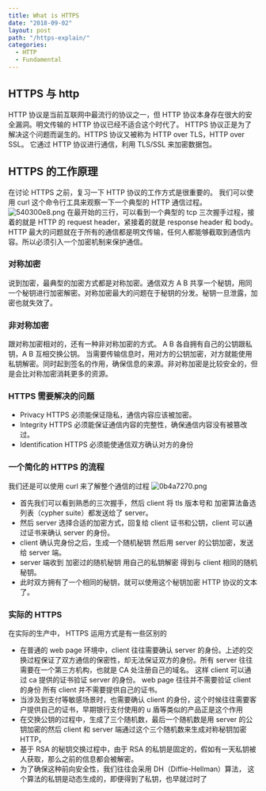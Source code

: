 ```yaml
---
title: What is HTTPS
date: "2018-09-02"
layout: post
path: "/https-explain/"
categories:
  - HTTP
  - Fundamental
---
```

## HTTPS 与 http
HTTP 协议是当前互联网中最流行的协议之一，但 HTTP 协议本身存在很大的安全漏洞。明文传输的 HTTP 协议已经不适合这个时代了。 HTTPS 协议正是为了解决这个问题而诞生的。HTTPS 协议又被称为 HTTP over TLS，HTTP over SSL。 它通过 HTTP 协议进行通信，利用 TLS/SSL 来加密数据包。
<!--more-->
## HTTPS 的工作原理
在讨论 HTTPS 之前，复习一下 HTTP 协议的工作方式是很重要的。 我们可以使用 curl 这个命令行工具来观察一下一个典型的 HTTP 通信过程。
![540300e8.png](https://i.loli.net/2018/11/14/5beb9597e10cb.png)
在最开始的三行，可以看到一个典型的 tcp 三次握手过程，接着的就是 HTTP 的 request header，紧接着的就是 response header 和 body。HTTP 最大的问题就在于所有的通信都是明文传输，任何人都能够截取到通信内容。所以必须引入一个加密机制来保护通信。
### 对称加密
说到加密，最典型的加密方式都是对称加密。通信双方 A B 共享一个秘钥，用同一个秘钥进行加密解密。对称加密最大的问题在于秘钥的分发。秘钥一旦泄露，加密也就失效了。
### 非对称加密
跟对称加密相对的，还有一种非对称加密的方式。 A B 各自拥有自己的公钥跟私钥，A B 互相交换公钥。 当需要传输信息时，用对方的公钥加密，对方就能使用私钥解密。同时起到签名的作用，确保信息的来源。非对称加密是比较安全的，但是会比对称加密消耗更多的资源。
### HTTPS 需要解决的问题
* Privacy
HTTPS 必须能保证隐私，通信内容应该被加密。
* Integrity
HTTPS 必须能保证通信内容的完整性，确保通信内容没有被篡改过。
* Identification
HTTPS 必须能使通信双方确认对方的身份
### 一个简化的 HTTPS 的流程
我们还是可以使用 curl 来了解整个通信的过程
![0b4a7270.png](https://i.loli.net/2018/11/14/5beb95cc10ba7.png)
* 首先我们可以看到熟悉的三次握手，然后 client 将 tls 版本号和 加密算法备选列表（cypher suite）都发送给了 server。
* 然后 server 选择合适的加密方式，回复给 client 证书和公钥，client 可以通过证书来确认 server 的身份。
* client 确认完身份之后，生成一个随机秘钥 然后用 server 的公钥加密，发送给 server 端。
* server 端收到 加密过的随机秘钥 用自己的私钥解密 得到与 client 相同的随机秘钥。
* 此时双方拥有了一个相同的秘钥，就可以使用这个秘钥加密 HTTP 协议的文本了。
### 实际的 HTTPS 
在实际的生产中， HTTPS 运用方式是有一些区别的
* 在普通的 web page 环境中，client 往往需要确认 server 的身份。上述的交换过程保证了双方通信的保密性，却无法保证双方的身份。所有 server 往往需要在一个第三方机构，也就是 CA 处注册自己的域名。 这样 client 可以通过 ca 提供的证书验证 server 的身份。 web page 往往并不需要验证 client 的身份 所有 client 并不需要提供自己的证书。
* 当涉及到支付等敏感场景时，也需要确认 client 的身份，这个时候往往需要客户提供自己的证书，早期银行支付使用的 u 盾等类似的产品正是这个作用
* 在交换公钥的过程中，生成了三个随机数，最后一个随机数是用 server 的公钥加密的然后 client 和 server 端通过这个三个随机数来生成对称秘钥加密 HTTP。
* 基于 RSA 的秘钥交换过程中，由于 RSA 的私钥是固定的，假如有一天私钥被人获取，那么之前的信息都会被解密。
* 为了确保这种前向安全性，我们往往会采用 DH（Diffie-Hellman）算法， 这个算法的私钥是动态生成的，即便得到了私钥，也早就过时了